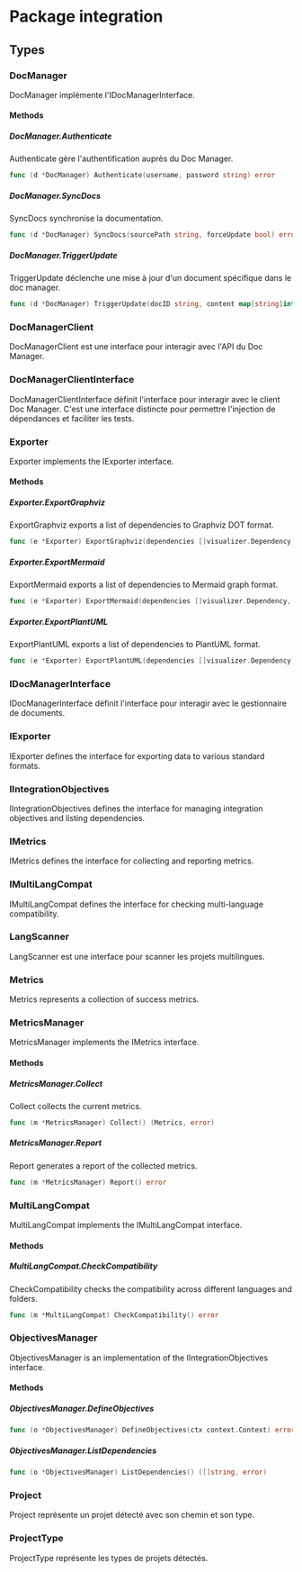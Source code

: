 # Package integration

## Types

### DocManager

DocManager implémente l'IDocManagerInterface.


#### Methods

##### DocManager.Authenticate

Authenticate gère l'authentification auprès du Doc Manager.


```go
func (d *DocManager) Authenticate(username, password string) error
```

##### DocManager.SyncDocs

SyncDocs synchronise la documentation.


```go
func (d *DocManager) SyncDocs(sourcePath string, forceUpdate bool) error
```

##### DocManager.TriggerUpdate

TriggerUpdate déclenche une mise à jour d'un document spécifique dans le doc manager.


```go
func (d *DocManager) TriggerUpdate(docID string, content map[string]interface{}) error
```

### DocManagerClient

DocManagerClient est une interface pour interagir avec l'API du Doc Manager.


### DocManagerClientInterface

DocManagerClientInterface définit l'interface pour interagir avec le client Doc Manager.
C'est une interface distincte pour permettre l'injection de dépendances et faciliter les tests.


### Exporter

Exporter implements the IExporter interface.


#### Methods

##### Exporter.ExportGraphviz

ExportGraphviz exports a list of dependencies to Graphviz DOT format.


```go
func (e *Exporter) ExportGraphviz(dependencies []visualizer.Dependency) (string, error)
```

##### Exporter.ExportMermaid

ExportMermaid exports a list of dependencies to Mermaid graph format.


```go
func (e *Exporter) ExportMermaid(dependencies []visualizer.Dependency, graphType string) (string, error)
```

##### Exporter.ExportPlantUML

ExportPlantUML exports a list of dependencies to PlantUML format.


```go
func (e *Exporter) ExportPlantUML(dependencies []visualizer.Dependency) (string, error)
```

### IDocManagerInterface

IDocManagerInterface définit l'interface pour interagir avec le gestionnaire de documents.


### IExporter

IExporter defines the interface for exporting data to various standard formats.


### IIntegrationObjectives

IIntegrationObjectives defines the interface for managing integration objectives and listing dependencies.


### IMetrics

IMetrics defines the interface for collecting and reporting metrics.


### IMultiLangCompat

IMultiLangCompat defines the interface for checking multi-language compatibility.


### LangScanner

LangScanner est une interface pour scanner les projets multilingues.


### Metrics

Metrics represents a collection of success metrics.


### MetricsManager

MetricsManager implements the IMetrics interface.


#### Methods

##### MetricsManager.Collect

Collect collects the current metrics.


```go
func (m *MetricsManager) Collect() (Metrics, error)
```

##### MetricsManager.Report

Report generates a report of the collected metrics.


```go
func (m *MetricsManager) Report() error
```

### MultiLangCompat

MultiLangCompat implements the IMultiLangCompat interface.


#### Methods

##### MultiLangCompat.CheckCompatibility

CheckCompatibility checks the compatibility across different languages and folders.


```go
func (m *MultiLangCompat) CheckCompatibility() error
```

### ObjectivesManager

ObjectivesManager is an implementation of the IIntegrationObjectives interface.


#### Methods

##### ObjectivesManager.DefineObjectives

```go
func (o *ObjectivesManager) DefineObjectives(ctx context.Context) error
```

##### ObjectivesManager.ListDependencies

```go
func (o *ObjectivesManager) ListDependencies() ([]string, error)
```

### Project

Project représente un projet détecté avec son chemin et son type.


### ProjectType

ProjectType représente les types de projets détectés.


